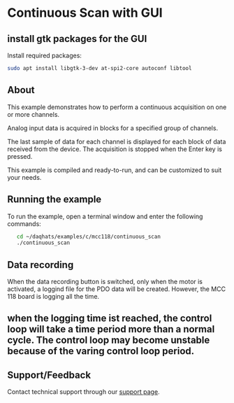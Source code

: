 # Continuous Scan with GUI

## install gtk packages for the GUI
Install required packages:
  ```sh
  sudo apt install libgtk-3-dev at-spi2-core autoconf libtool
  ```
## About
This example demonstrates how to perform a continuous acquisition on one or more 
channels.

Analog input data is acquired in blocks for a specified group of channels.

The last sample of data for each channel is displayed for each block of data 
received from the device. The acquisition is stopped when the Enter key is 
pressed.

This example is compiled and ready-to-run, and can be customized to suit 
your needs.

## Running the example
To run the example, open a terminal window and enter the following commands:
```sh
   cd ~/daqhats/examples/c/mcc118/continuous_scan
   ./continuous_scan
```

## Data recording
When the data recording button is switched, only when the motor is activated, a loggind file for the PDO data will be created. However, the MCC 118 board is logging all the time.  

## when the logging time ist reached, the control loop will take a time period more than a normal cycle. The control loop may become unstable because of the varing control loop period. 


## Support/Feedback
Contact technical support through our
[support page](https://www.mccdaq.com/support/support_form.aspx).
